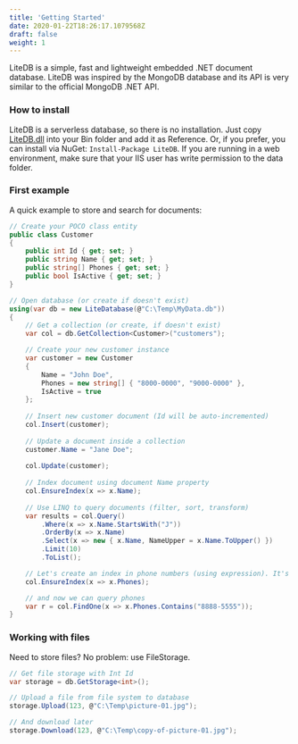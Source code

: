 ```yaml
---
title: 'Getting Started'
date: 2020-01-22T18:26:17.1079568Z
draft: false
weight: 1
---
```


LiteDB is a simple, fast and lightweight embedded .NET document database. LiteDB was inspired by the MongoDB database and its API is very similar to the official MongoDB .NET API.

### How to install

LiteDB is a serverless database, so there is no installation. Just copy [LiteDB.dll](https://github.com/mbdavid/LiteDB/releases) into your Bin folder and add it as Reference. Or, if you prefer, you can install via NuGet: `Install-Package LiteDB`. If you are running in a web environment, make sure that your IIS user has write permission to the data folder.

### First example

A quick example to store and search for documents:

```C#
// Create your POCO class entity
public class Customer
{
    public int Id { get; set; }
    public string Name { get; set; }
    public string[] Phones { get; set; }
    public bool IsActive { get; set; }
}

// Open database (or create if doesn't exist)
using(var db = new LiteDatabase(@"C:\Temp\MyData.db"))
{
    // Get a collection (or create, if doesn't exist)
    var col = db.GetCollection<Customer>("customers");

    // Create your new customer instance
    var customer = new Customer
    { 
        Name = "John Doe", 
        Phones = new string[] { "8000-0000", "9000-0000" }, 
        IsActive = true
    };
	
    // Insert new customer document (Id will be auto-incremented)
    col.Insert(customer);
	
    // Update a document inside a collection
    customer.Name = "Jane Doe";
	
    col.Update(customer);
	
    // Index document using document Name property
    col.EnsureIndex(x => x.Name);
	
    // Use LINQ to query documents (filter, sort, transform)
    var results = col.Query()
        .Where(x => x.Name.StartsWith("J"))
        .OrderBy(x => x.Name)
        .Select(x => new { x.Name, NameUpper = x.Name.ToUpper() })
        .Limit(10)
        .ToList();

    // Let's create an index in phone numbers (using expression). It's a multikey index
    col.EnsureIndex(x => x.Phones); 

    // and now we can query phones
    var r = col.FindOne(x => x.Phones.Contains("8888-5555"));
}
```

### Working with files

Need to store files? No problem: use FileStorage.

```C#
// Get file storage with Int Id
var storage = db.GetStorage<int>();

// Upload a file from file system to database
storage.Upload(123, @"C:\Temp\picture-01.jpg");

// And download later
storage.Download(123, @"C:\Temp\copy-of-picture-01.jpg");
```